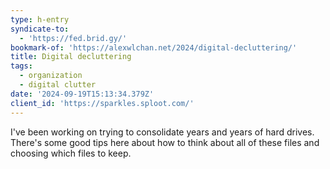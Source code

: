 ```yaml
---
type: h-entry
syndicate-to:
  - 'https://fed.brid.gy/'
bookmark-of: 'https://alexwlchan.net/2024/digital-decluttering/'
title: Digital decluttering
tags:
  - organization
  - digital clutter
date: '2024-09-19T15:13:34.379Z'
client_id: 'https://sparkles.sploot.com/'
---
```

I've been working on trying to consolidate years and years of hard drives. There's some good tips here about how to think about all of these files and choosing which files to keep.